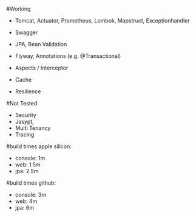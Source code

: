 #Working
- Tomcat, Actuator, Prometheus, Lombok, Mapstruct, Exceptionhandler
- Swagger

- JPA, Bean Validation
  
- Flyway, Annotations (e.g. @Transactional)
- Aspects / Interceptor
- Cache

- Resilience

#Not Tested
- Security
- Jasypt, 
- Multi Tenancy
- Tracing

#build times apple silicon:
- console: 1m
- web: 1.5m
- jpa: 2.5m

#build times github:
- console: 3m
- web: 4m
- jpa: 6m
